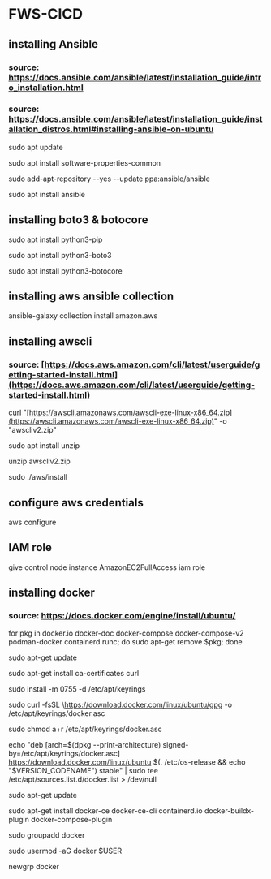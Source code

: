# FWS-CICD

## installing Ansible
### source: https://docs.ansible.com/ansible/latest/installation_guide/intro_installation.html
### source: https://docs.ansible.com/ansible/latest/installation_guide/installation_distros.html#installing-ansible-on-ubuntu

sudo apt update

sudo apt install software-properties-common

sudo add-apt-repository --yes --update ppa:ansible/ansible

sudo apt install ansible

## installing boto3 & botocore

sudo apt install python3-pip

sudo apt install python3-boto3

sudo apt install python3-botocore

## installing aws ansible collection

ansible-galaxy collection install amazon.aws

## installing awscli

### source: [https://docs.aws.amazon.com/cli/latest/userguide/getting-started-install.html](https://docs.aws.amazon.com/cli/latest/userguide/getting-started-install.html)

[](https://github.com/carmel-okun/platform-engineering/tree/dev#source-httpsdocsawsamazoncomclilatestuserguidegetting-started-installhtml)

curl "[https://awscli.amazonaws.com/awscli-exe-linux-x86_64.zip](https://awscli.amazonaws.com/awscli-exe-linux-x86_64.zip)" -o "awscliv2.zip"

sudo apt install unzip

unzip awscliv2.zip

sudo ./aws/install

## configure aws credentials

aws configure

## IAM role

give control node instance AmazonEC2FullAccess iam role

## installing docker
### source: https://docs.docker.com/engine/install/ubuntu/

for pkg in docker.io docker-doc docker-compose docker-compose-v2 podman-docker containerd runc; do sudo apt-get remove $pkg; done

sudo apt-get update

sudo apt-get install ca-certificates curl

sudo install -m 0755 -d /etc/apt/keyrings

sudo curl -fsSL \https://download.docker.com/linux/ubuntu/gpg -o /etc/apt/keyrings/docker.asc

sudo chmod a+r /etc/apt/keyrings/docker.asc

echo "deb [arch=$(dpkg --print-architecture) signed-by=/etc/apt/keyrings/docker.asc] https://download.docker.com/linux/ubuntu $(. /etc/os-release && echo "$VERSION_CODENAME") stable" | sudo tee /etc/apt/sources.list.d/docker.list > /dev/null

sudo apt-get update

sudo apt-get install docker-ce docker-ce-cli containerd.io docker-buildx-plugin docker-compose-plugin

sudo groupadd docker

sudo usermod -aG docker $USER

newgrp docker

